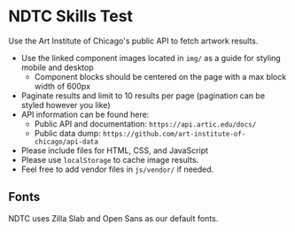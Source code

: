 # NDTC Skills Test 

Use the Art Institute of Chicago's public API to fetch artwork results.

- Use the linked component images located in `img/` as a guide for styling mobile and desktop
  - Component blocks should be centered on the page with a max block width of 600px
- Paginate results and limit to 10 results per page (pagination can be styled however you like)
- API information can be found here: 
  - Public API and documentation: `https://api.artic.edu/docs/`
  - Public data dump: `https://github.com/art-institute-of-chicago/api-data`
- Please include files for HTML, CSS, and JavaScript
- Please use `localStorage` to cache image results.
- Feel free to add vendor files in `js/vendor/` if needed.

## Fonts
NDTC uses Zilla Slab and Open Sans as our default fonts. 
